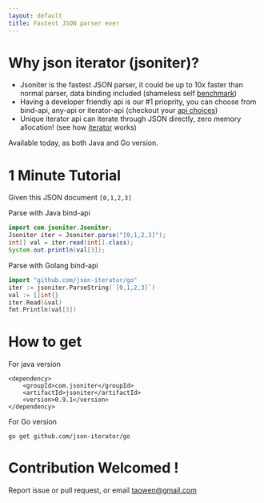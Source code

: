 ```yaml
---
layout: default
title: Fastest JSON parser ever
---
```


# Why json iterator (jsoniter)?

* Jsoniter is the fastest JSON parser, it could be up to 10x faster than normal parser, data binding included (shameless self [benchmark](/benchmark.html))
* Having a developer friendly api is our #1 prioprity, you can choose from bind-api, any-api or iterator-api (checkout your [api choices](/api.html))
* Unique iterator api can iterate through JSON directly, zero memory allocation! (see how [iterator](/api.html) works)

Available today, as both Java and Go version.

# 1 Minute Tutorial

Given this JSON document `[0,1,2,3]`

Parse with Java bind-api

```java
import com.jsoniter.Jsoniter;
Jsoniter iter = Jsoniter.parse("[0,1,2,3]");
int[] val = iter.read(int[].class);
System.out.println(val[3]);
```

Parse with Golang bind-api

```go
import "github.com/json-iterator/go"
iter := jsoniter.ParseString(`[0,1,2,3]`)
val := []int{}
iter.Read(&val)
fmt.Println(val[3])
```

# How to get

For java version

```
<dependency>
    <groupId>com.jsoniter</groupId>
    <artifactId>jsoniter</artifactId>
    <version>0.9.1</version>
</dependency>
```

For Go version

```
go get github.com/json-iterator/go
```

# Contribution Welcomed !

Report issue or pull request, or email taowen@gmail.com
